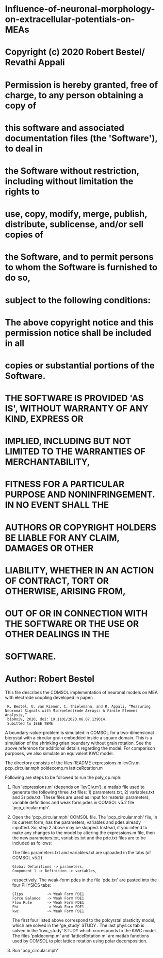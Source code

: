 # Influence-of-neuronal-morphology-on-extracellular-potentials-on-MEAs
# Copyright (c) 2020 Robert Bestel/ Revathi Appali

# Permission is hereby granted, free of charge, to any person obtaining a copy of
# this software and associated documentation files (the 'Software'), to deal in
# the Software without restriction, including without limitation the rights to
# use, copy, modify, merge, publish, distribute, sublicense, and/or sell copies of
# the Software, and to permit persons to whom the Software is furnished to do so,
# subject to the following conditions:
# 
# The above copyright notice and this permission notice shall be included in all
# copies or substantial portions of the Software.
# 
# THE SOFTWARE IS PROVIDED 'AS IS', WITHOUT WARRANTY OF ANY KIND, EXPRESS OR
# IMPLIED, INCLUDING BUT NOT LIMITED TO THE WARRANTIES OF MERCHANTABILITY,
# FITNESS FOR A PARTICULAR PURPOSE AND NONINFRINGEMENT. IN NO EVENT SHALL THE
# AUTHORS OR COPYRIGHT HOLDERS BE LIABLE FOR ANY CLAIM, DAMAGES OR OTHER
# LIABILITY, WHETHER IN AN ACTION OF CONTRACT, TORT OR OTHERWISE, ARISING FROM,
# OUT OF OR IN CONNECTION WITH THE SOFTWARE OR THE USE OR OTHER DEALINGS IN THE
# SOFTWARE.
# 
# Author: Robert Bestel

This file describes the COMSOL implementation of neuronal models on MEA with electrode coupling developed in paper:

     R. Bestel, U. van Rienen, C. Thielemann, and R. Appali, “Measuring Neuronal Signals with Microelectrode Arrays: A Finite Element Analysis,”
     bioRxiv, 2020, doi: 10.1101/2020.06.07.139014. 
     Subitted to IEEE TBME

A boundary-value-problem is simulated in COMSOL for a two-dimensional bicrystal with a
circular grain embedded inside a square domain. This is a simulation of the
shrinking grian boundary without grain rotation. See the above reference for additional details
regarding the model. For comparison purposes, we also simulate an equivalent KWC
model.

The directory consists of the files
     README
     expressions.m
         levCiv.m
     pcp_circular.mph
         poldecomp.m
         latticeRotation.m

Following are steps to be followed to run the poly_cp.mph:

1) Run 'expressions.m' (depends on 'levCiv.m'), a matlab file used to generate the following 
   three .txt files: 1) parameters.txt, 2) variables.txt and 3) pde.txt. These
   files are used as input for material parameters, variable definitions and weak
   form pdes in COMSOL v5.2 file 'pcp_circular.mph'. 

2) Open the 'pcp_circular.mph' COMSOL file. The 'pcp_circular.mph' file, in its current form, has the 
   parameters, variables and pdes already inputted. So, step 2 above may be skipped. Instead, if you 
   intend to make any changes to the model by altering the expressions.m file, then the new 
   parameters.txt, variables.txt and the pde.txt files are to be included as follows:

   The files parameters.txt and variables.txt are uploaded in 
   the tabs (of COMSOL v5.2)

       Global Definitions -> parameters,
       Component 1 -> Definition -> variables,

   respectively. The weak-form pdes in the file 'pde.txt' are pasted into the four
   PHYSICS tabs:

       Slips           -> Weak Form PDE1
       Force Balance   -> Weak Form PDE1
       Flow Rule       -> Weak Form PDE1
       Phi             -> Weak Form PDE1
       kwc             -> Weak Form PDE1

   The first four listed above correspond to the polcyrstal plasticity model,
   which are solved in the 'ge_study' STUDY . The last physics tab is solved in
   the 'kwc_study' STUDY which corresponds to the KWC model. The files 'poldecomp.m' and
   'latticeRotation.m' are matlab functions used by COMSOL to plot lattice rotation using
   polar decomposition.

3) Run 'pcp_circular.mph'
